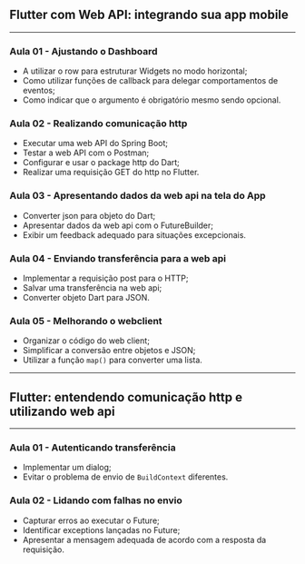 ## Flutter com Web API: integrando sua app mobile
---

### Aula 01 - Ajustando o Dashboard

- A utilizar o row para estruturar Widgets no modo horizontal;
- Como utilizar funções de callback para delegar comportamentos de eventos;
- Como indicar que o argumento é obrigatório mesmo sendo opcional.

### Aula 02 - Realizando comunicação http

- Executar uma web API do Spring Boot;
- Testar a web API com o Postman;
- Configurar e usar o package http do Dart;
- Realizar uma requisição GET do http no Flutter.

### Aula 03 - Apresentando dados da web api na tela do App

- Converter json para objeto do Dart;
- Apresentar dados da web api com o FutureBuilder;
- Exibir um feedback adequado para situações excepcionais.

### Aula 04 - Enviando transferência para a web api

- Implementar a requisição post para o HTTP;
- Salvar uma transferência na web api;
- Converter objeto Dart para JSON.

### Aula 05 - Melhorando o webclient

- Organizar o código do web client;
- Simplificar a conversão entre objetos e JSON;
- Utilizar a função `map()` para converter uma lista.

---
## Flutter: entendendo comunicação http e utilizando web api
---

### Aula 01 - Autenticando transferência

- Implementar um dialog;
- Evitar o problema de envio de `BuildContext` diferentes.

### Aula 02 - Lidando com falhas no envio

- Capturar erros ao executar o Future;
- Identificar exceptions lançadas no Future;
- Apresentar a mensagem adequada de acordo com a resposta da requisição.